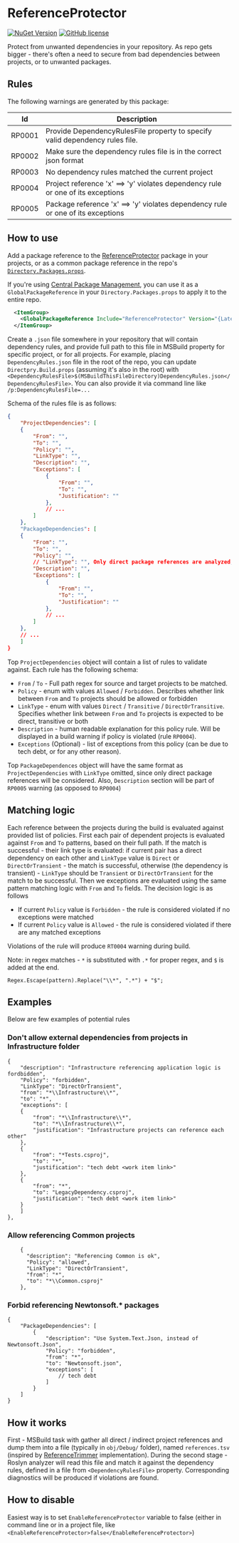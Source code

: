 # ReferenceProtector

[![NuGet Version](https://img.shields.io/nuget/v/ReferenceProtector.svg)](https://www.nuget.org/packages/ReferenceProtector)
[![GitHub license](https://img.shields.io/github/license/olstakh/ReferenceProtector.svg)](https://github.com/olstakh/ReferenceProtector/blob/main/LICENSE)

Protect from unwanted dependencies in your repository. As repo gets bigger - there's often a need to secure from bad dependencies between projects, or to unwanted packages.

## Rules
The following warnings are generated by this package:

| Id     | Description |
|--------|-------------|
| RP0001 | Provide DependencyRulesFile property to specify valid dependency rules file. |
| RP0002 | Make sure the dependency rules file is in the correct json format  |
| RP0003 | No dependency rules matched the current project |
| RP0004 | Project reference 'x' ==> 'y' violates dependency rule or one of its exceptions |
| RP0005 | Package reference 'x' ==> 'y' violates dependency rule or one of its exceptions |

## How to use
Add a package reference to the [ReferenceProtector](https://www.nuget.org/packages/ReferenceProtector) package in your projects, or as a common package reference in the repo's [`Directory.Packages.props`](./Directory.Build.props).

If you're using [Central Package Management](https://learn.microsoft.com/en-us/nuget/consume-packages/Central-Package-Management), you can use it as a `GlobalPackageReference` in your `Directory.Packages.props` to apply it to the entire repo.

```xml
  <ItemGroup>
    <GlobalPackageReference Include="ReferenceProtector" Version="{LatestVersion}" />
  </ItemGroup>
```

Create a `.json` file somewhere in your repository that will contain dependency rules, and provide full path to this file in MSBuild property for specific project, or for all projects. For example, placing `DependencyRules.json` file in the root of the repo, you can update `Directpry.Build.props` (assuming it's also in the root) with `<DependencyRulesFile>$(MSBuildThisFileDirectory)DependencyRules.json</DependencyRulesFile>`. You can also provide it via command line like `/p:DependencyRulesFile=...`

Schema of the rules file is as follows:
```json
{
    "ProjectDependencies": [
    {
        "From": "",
        "To": "",
        "Policy": "",
        "LinkType": "",
        "Description": "",
        "Exceptions": [
            {
                "From": "",
                "To": "",
                "Justification": ""
            },
            // ...
        ]
    },
    "PackageDependencies": [
    {
        "From": "",
        "To": "",
        "Policy": "",
        // "LinkType": "", Only direct package references are analyzed, so LinkType is not needed in this section
        "Description": "",
        "Exceptions": [
            {
                "From": "",
                "To": "",
                "Justification": ""
            },
            // ...
        ]
    },    
    // ...
    ]
}
```

Top `ProjectDependencies` object will contain a list of rules to validate against. Each rule has the following schema:

- `From` / `To` - Full path regex for source and target projects to be matched.
- `Policy` - enum with values `Allowed` / `Forbidden`. Describes whether link between `From` and `To` projects should be allowed or forbidden
- `LinkType` - enum with values `Direct` / `Transitive` / `DirectOrTransitive`. Specifies whether link between `From` and `To` projects is expected to be direct, transitive or both
- `Description` - human readable explanation for this policy rule. Will be displayed in a build warning if policy is violated (rule `RP0004`).
- `Exceptions` (Optional) - list of exceptions from this policy (can be due to tech debt, or for any other reason).

Top `PackageDependences` object will have the same format as `ProjectDependencies` with `LinkType` omitted, since only direct package references will be considered. Also, `Description` section will be part of `RP0005` warning (as opposed to `RP0004`)

## Matching logic
Each reference between the projects during the build is evaluated against provided list of policies. First each pair of dependent projects is evaluated against `From` and `To` patterns, based on their full path. If the match is successful - their link type is evaluated: if current pair has a direct dependency on each other and `LinkType` value is `Direct` or `DirectOrTransient` - the match is successful, otherwise (the dependency is transient) - `LinkType` should be `Transient` or `DirectOrTransient` for the match to be successful. Then we exceptions are evaluated using the same pattern matching logic with `From` and `To` fields.
The decision logic is as follows
- If current `Policy` value is `Forbidden` - the rule is considered violated if no exceptions were matched
- If current `Policy` value is `Allowed` - the rule is considered violated if there are any matched exceptions

Violations of the rule will produce `RT0004` warning during build.

Note: in regex matches - `*` is substituted with `.*` for proper regex, and `$` is added at the end.
```
Regex.Escape(pattern).Replace("\\*", ".*") + "$";
```

## Examples

Below are few examples of potential rules

### Don't allow external dependencies from projects in Infrastructure folder

```
{
    "description": "Infrastructure referencing application logic is fordbidden",
    "Policy": "forbidden",
    "LinkType": "DirectOrTransient",
    "from": "*\\Infrastructure\\*",
    "to": "*",
    "exceptions": [
    {
        "from": "*\\Infrastructure\\*",
        "to": "*\\Infrastructure\\*",
        "justification": "Infrastructure projects can reference each other"
    },
    {
        "from": "*Tests.csproj",
        "to": "*",
        "justification": "tech debt <work item link>"
    },
    {
        "from": "*",
        "to": "LegacyDependency.csproj",
        "justification": "tech debt <work item link>"
    }
    ]
},
```

### Allow referencing Common projects
```
    {
      "description": "Referencing Common is ok",
      "Policy": "allowed",
      "LinkType": "DirectOrTransient",
      "from": "*",
      "to": "*\\Common.csproj"
    },
```

### Forbid referencing Newtonsoft.* packages

```
{
    "PackageDependencies": [
        {
            "description": "Use System.Text.Json, instead of Newtonsoft.Json",
            "Policy": "forbidden",
            "from": "*",
            "to": "Newtonsoft.json",
            "exceptions": [
                // tech debt
            ]
        }
    ]
}
```

## How it works
First - MSBuild task with gather all direct / indirect project references and dump them into a file (typically in `obj/Debug/` folder), named `references.tsv` (inspired by [ReferenceTrimmer](https://github.com/dfederm/ReferenceTrimmer) implementation). During the second stage - Roslyn analyzer will read this file and match it against the dependency rules, defined in a file from `<DependencyRulesFile>` property. Corresponding diagnostics will be produced if violations are found.

## How to disable
Easiest way is to set `EnableReferenceProtector` variable to false (either in command line or in a project file, like `<EnableReferenceProtector>false</EnableReferenceProtector>`)